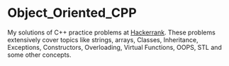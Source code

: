 # Object_Oriented_CPP
My solutions of C++ practice problems at [Hackerrank](https://www.hackerrank.com/domains/cpp). 
These problems extensively cover topics like strings, arrays, Classes, Inheritance, Exceptions, Constructors, Overloading, Virtual Functions, OOPS, STL and some other concepts.
